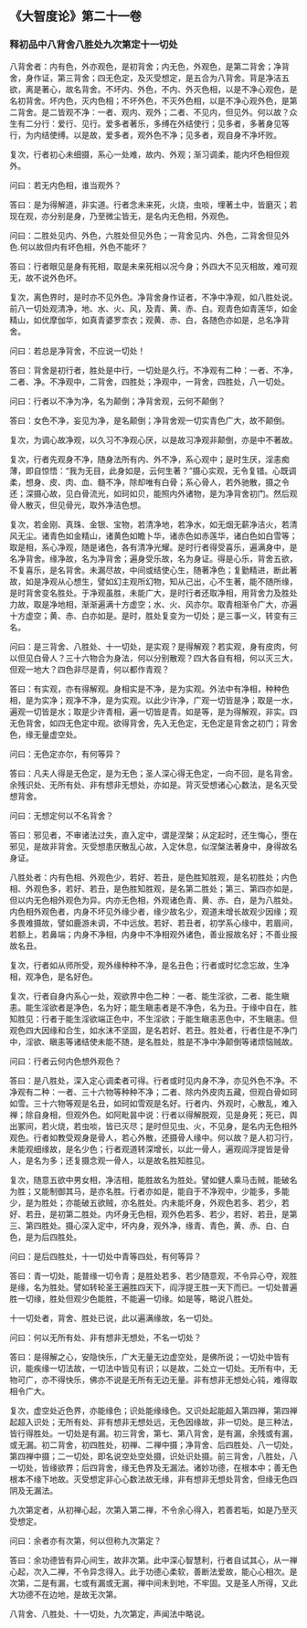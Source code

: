 ## 《大智度论》第二十一卷

### 释初品中八背舍八胜处九次第定十一切处

八背舍者：内有色，外亦观色，是初背舍；内无色，外观色，是第二背舍；净背舍，身作证，第三背舍；四无色定，及灭受想定，是五合为八背舍。背是净洁五欲，离是著心，故名背舍。不坏内、外色，不内、外灭色相，以是不净心观色，是名初背舍。坏内色，灭内色相；不坏外色，不灭外色相，以是不净心观外色，是第二背舍。是二皆观不净：一者、观内、观外；二者、不见内，但见外。何以故？众生有二分行：爱行、见行。爱多者著乐，多缚在外结使行；见多者，多著身见等行，为内结使缚。以是故，爱多者，观外色不净；见多者，观自身不净坏败。

复次，行者初心未细摄，系心一处难，故内、外观；渐习调柔，能内坏色相但观外。

问曰：若无内色相，谁当观外？

答曰：是为得解道，非实道。行者念未来死，火烧，虫啖，埋著土中，皆磨灭；若现在观，亦分别是身，乃至微尘皆无，是名内无色相，外观色。

问曰：二胜处见内、外色，六胜处但见外色；一背舍见内、外色，二背舍但见外色.何以故但内有坏色相，外色不能坏？

答曰：行者眼见是身有死相，取是未来死相以况今身；外四大不见灭相故，难可观无，故不说外色坏。

复次，离色界时，是时亦不见外色。净背舍身作证者，不净中净观，如八胜处说。前八一切处观清净，地、水、火、风，及青、黄、赤、白。观青色如青莲华，如金精山，如优摩伽华，如真青婆罗柰衣；观黄、赤、白，各随色亦如是，总名净背舍。

问曰：若总是净背舍，不应说一切处！

答曰：背舍是初行者，胜处是中行，一切处是久行。不净观有二种：一者、不净，二者、净。不净观中，二背舍，四胜处；净观中，一背舍，四胜处，八一切处。

问曰：行者以不净为净，名为颠倒；净背舍观，云何不颠倒？

答曰：女色不净，妄见为净，是名颠倒；净背舍观一切实青色广大，故不颠倒。

复次，为调心故净观，以久习不净观心厌，以是故习净观非颠倒，亦是中不著故。

复次，行者先观身不净，随身法所有内、外不净，系心观中；是时生厌，淫恚痴薄，即自惊悟：“我为无目，此身如是，云何生著？”摄心实观，无令复错。心既调柔，想身、皮、肉、血、髓不净，除却唯有白骨；系心骨人，若外驰散，摄之令还；深摄心故，见白骨流光，如珂如贝，能照内外诸物，是为净背舍初门。然后观骨人散灭，但见骨光，取外净洁色想。

复次，若金刚、真珠、金银、宝物，若清净地，若净水，如无烟无薪净洁火，若清风无尘。诸青色如金精山，诸黄色如瞻卜华，诸赤色如赤莲华，诸白色如白雪等；取是相，系心净观，随是诸色，各有清净光耀。是时行者得受喜乐，遍满身中，是名净背舍。缘净故，名为净背舍；遍身受乐故，名为身证。得是心乐，背舍五欲，不复喜乐，是名背舍。未漏尽故，中间或结使心生，随著净色；复勤精进，断此著故，如是净观从心想生，譬如幻主观所幻物，知从己出，心不生著，能不随所缘，是时背舍变名胜处。于净观虽胜，未能广大，是时行者还取净相，用背舍力及胜处力故，取是净地相，渐渐遍满十方虚空；水、火、风亦尔。取青相渐令广大，亦遍十方虚空；黄、赤、白亦如是。是时，胜处复变为一切处；是三事一义，转变有三名。

问曰：是三背舍、八胜处、十一切处，是实观？是得解观？若实观，身有皮肉，何以但见白骨人？三十六物合为身法，何以分别散观？四大各自有相，何以灭三大，但观一地大？四色非尽是青，何以都作青观？

答曰：有实观，亦有得解观。身相实是不净，是为实观。外法中有净相，种种色相，是为实净；观净不净，是为实观。以此少许净，广观一切皆是净；取是一水，遍观一切皆是水；取是少许青相，遍一切皆是青。如是等，是为得解观，非实。四无色背舍，如四无色定中观。欲得背舍，先入无色定，无色定是背舍之初门；背舍色，缘无量虚空处。

问曰：无色定亦尔，有何等异？

答曰：凡夫人得是无色定，是为无色；圣人深心得无色定，一向不回，是名背舍。余残识处、无所有处、非有想非无想处，亦如是。背灭受想诸心心数法，是名灭受想背舍。

问曰：无想定何以不名背舍？

答曰：邪见者，不审诸法过失，直入定中，谓是涅槃；从定起时，还生悔心，堕在邪见，是故非背舍。灭受想患厌散乱心故，入定休息，似涅槃法著身中，身得故名身证。

八胜处者：内有色相、外观色少，若好、若丑，是色胜知胜观，是名初胜处；内色相、外观色多，若好、若丑，是色胜知胜观，是名第二胜处；第三、第四亦如是，但以内无色相外观色为异。内亦无色相，外观诸色青、黄、赤、白，是为八胜处。内色相外观色者，内身不坏见外缘少者，缘少故名少，观道未增长故观少因缘；观多畏难摄故，譬如鹿游未调，不中远放。若好、若丑者，初学系心缘中，若眉间，若额上，若鼻端；内身不净相，内身中不净相观外诸色，善业报故名好；不善业报故名丑。

复次，行者如从师所受，观外缘种种不净，是名丑色；行者或时忆念忘故，生净相，观净色，是名好色。

复次，行者自身内系心一处，观欲界中色二种：一者、能生淫欲，二者、能生瞋恚。能生淫欲者是净色，名为好；能生瞋恚者是不净色，名为丑。于缘中自在，胜知胜见：行者于能生淫欲端正色中，不生淫欲；于能生瞋恚恶色中，不生瞋恚。但观色四大因缘和合生，如水沫不坚固，是名若好、若丑。胜处者，行者住是不净门中，淫欲、瞋恚等诸结使未能不随，是名胜处，胜是不净中净颠倒等诸烦恼贼故。

问曰：行者云何内色想外观色？

答曰：是八胜处，深入定心调柔者可得。行者或时见内身不净，亦见外色不净。不净观有二种：一者、三十六物等种种不净；二者、除内外皮肉五藏，但观白骨如珂如雪。三十六物等观是名丑，如珂如雪观是名好。行者内、外观时，心散乱，难入禅；除自身相，但观外色。如阿毗昙中说：行者以得解脱观，见是身死；死已，舆出冢间，若火烧，若虫啖，皆已灭尽；是时但见虫、火，不见身，是名内无色相外观色。行者如教受观身是骨人，若心外散，还摄骨人缘中。何以故？是人初习行，未能观细缘故，是名少色；行者观道转深增长，以此一骨人，遍观阎浮提皆是骨人，是名为多；还复摄念观一骨人，以是故名胜知胜见。

复次，随意五欲中男女相，净洁相，能胜故名为胜处。譬如健人乘马击贼，能破名为胜；又能制御其马，是亦名胜。行者亦如是，能自于不净观中，少能多，多能少，是为胜处；亦能破五欲贼，亦名胜处。内未能坏身，外观色若多、若少，若好、若丑，是初第二胜处。内坏身无色相，观外色若多、若少，若好、若丑，是第三、第四胜处。摄心深入定中，坏内身，观外净，缘青、青色，黄、赤、白、白色，是为后四胜处。

问曰：是后四胜处，十一切处中青等四处，有何等异？

答曰：青一切处，能普缘一切令青；是胜处若多、若少随意观，不令异心夺，观胜是缘，名为胜处。譬如转轮圣王遍胜四天下，阎浮提王胜一天下而已。一切处普遍胜一切缘，胜处但观少色能胜，不能遍一切缘。如是等，略说八胜处。

十一切处者，背舍、胜处已说，此以遍满缘故，名一切处。

问曰：何以无所有处、非有想非无想处，不名一切处？

答曰：是得解之心，安隐快乐，广大无量无边虚空处，是佛所说；一切处中皆有识，能疾缘一切法故，一切法中皆见有识；以是故，二处立一切处。无所有中，无物可广，亦不得快乐，佛亦不说是无所有无边无量。非有想非无想处心钝，难得取相令广大。

复次，虚空处近色界，亦能缘色；识处能缘缘色。又识处起能超入第四禅，第四禅起超入识处；无所有处、非有想非无想处远，无色因缘故，非一切处。是三种法，皆行得胜处。一切处是有漏。初三背舍，第七、第八背舍，是有漏，余残或有漏，或无漏。初二背舍，初四胜处，初禅、二禅中摄；净背舍、后四胜处、八一切处，第四禅中摄；二一切处，即名说空处空处摄，识处识处摄。前三背舍，八胜处，八一切处，皆缘欲界；后四背舍，缘无色界及无漏法。诸妙功德，在根本中；善无色根本不缘下地故。灭受想定非心心数法故无缘，非有想非无想处背舍，但缘无色四阴及无漏法。

九次第定者，从初禅心起，次第入第二禅，不令余心得入，若善若垢，如是乃至灭受想定。

问曰：余者亦有次第，何以但称九次第定？

答曰：余功德皆有异心间生，故非次第。此中深心智慧利，行者自试其心，从一禅心起，次入二禅，不令异念得入。此于功德心柔软，善断法爱故，能心心相次。是次第，二是有漏，七或有漏或无漏，禅中间未到地，不牢固。又是圣人所得，又此大功德不在边地，是故无次第。

八背舍、八胜处、十一切处，九次第定，声闻法中略说。